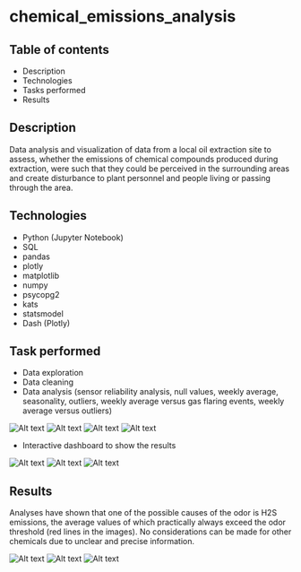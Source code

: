# chemical_emissions_analysis

## Table of contents
- Description
- Technologies
- Tasks performed
- Results

## Description
Data analysis and visualization of data from a local oil extraction site to assess, whether the emissions of chemical compounds produced during extraction, were such that they could be perceived in the surrounding areas and create disturbance to plant personnel and people living or passing through the area.

## Technologies
- Python (Jupyter Notebook)
- SQL
- pandas
- plotly
- matplotlib
- numpy
- psycopg2
- kats
- statsmodel
- Dash (Plotly)

## Task performed
- Data exploration 
- Data cleaning 
- Data analysis (sensor reliability analysis, null values, weekly average, seasonality, outliers, weekly average versus gas flaring events, weekly average versus outliers)

![Alt text](images/null_values.png)
![Alt text](images/weekly_average.jpg)
![Alt text](images/outliers.jpg)
![Alt text](images/seasonality.jpg)

- Interactive dashboard to show the results

![Alt text](images/dashboard_1.png)
![Alt text](images/dashboard_2.png)
![Alt text](images/dashboard_3.png)


## Results

Analyses have shown that one of the possible causes of the odor is H2S emissions, the average values of which practically always exceed the odor threshold (red lines in the images).
No considerations can be made for other chemicals due to unclear and precise information.

![Alt text](images/results_1.jpg)
![Alt text](images/results_2.jpg)
![Alt text](images/results_3.jpg)

